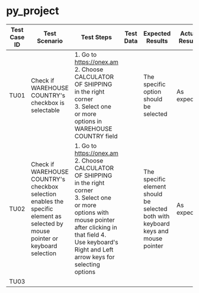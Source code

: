 # py_project


| Test<br>Case<br>ID | Test Scenario | Test Steps | Test Data | Expected Results| Actual Results | Pass/Fail |
|------ | --- | --- | --- | --- | --- | --- |
| TU01 |  Check if WAREHOUSE COUNTRY's checkbox is selectable | 1. Go to https://onex.am  <br> 2. Choose CALCULATOR OF SHIPPING in the right corner <br> 3. Select one or more options in WAREHOUSE COUNTRY field | | The specific option should be selected | As expected | Pass |   
| TU02 | Check if WAREHOUSE COUNTRY's checkbox selection enables the specific element as selected by mouse pointer or keyboard selection | 1. Go to https://onex.am  <br> 2. Choose CALCULATOR OF SHIPPING in the right corner <br> 3. Select one or more options with mouse pointer after clicking in that field 4. Use keyboard's Right and Left arrow keys for selecting options | | The specific element should be selected both with keyboard keys and mouse pointer | As expected | Pass | 
| TU03 |







